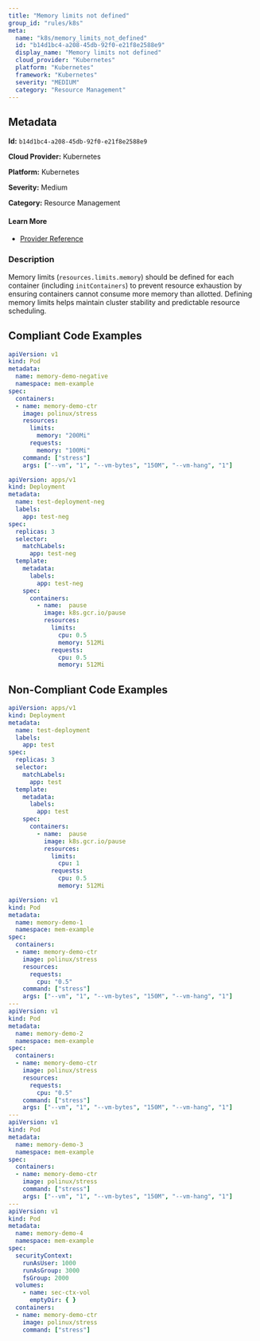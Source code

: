 ```yaml
---
title: "Memory limits not defined"
group_id: "rules/k8s"
meta:
  name: "k8s/memory_limits_not_defined"
  id: "b14d1bc4-a208-45db-92f0-e21f8e2588e9"
  display_name: "Memory limits not defined"
  cloud_provider: "Kubernetes"
  platform: "Kubernetes"
  framework: "Kubernetes"
  severity: "MEDIUM"
  category: "Resource Management"
---
```

## Metadata

**Id:** `b14d1bc4-a208-45db-92f0-e21f8e2588e9`

**Cloud Provider:** Kubernetes

**Platform:** Kubernetes

**Severity:** Medium

**Category:** Resource Management

#### Learn More

 - [Provider Reference](https://kubernetes.io/docs/tasks/configure-pod-container/assign-memory-resource/)

### Description

 Memory limits (`resources.limits.memory`) should be defined for each container (including `initContainers`) to prevent resource exhaustion by ensuring containers cannot consume more memory than allotted. Defining memory limits helps maintain cluster stability and predictable resource scheduling.


## Compliant Code Examples
```yaml
apiVersion: v1
kind: Pod
metadata:
  name: memory-demo-negative
  namespace: mem-example
spec:
  containers:
  - name: memory-demo-ctr
    image: polinux/stress
    resources:
      limits:
        memory: "200Mi"
      requests:
        memory: "100Mi"
    command: ["stress"]
    args: ["--vm", "1", "--vm-bytes", "150M", "--vm-hang", "1"]

```

```yaml
apiVersion: apps/v1
kind: Deployment
metadata:
  name: test-deployment-neg
  labels:
    app: test-neg
spec:
  replicas: 3
  selector:
    matchLabels:
      app: test-neg
  template:
    metadata:
      labels:
        app: test-neg
    spec:
      containers:
        - name:  pause
          image: k8s.gcr.io/pause
          resources:
            limits:
              cpu: 0.5
              memory: 512Mi
            requests:
              cpu: 0.5
              memory: 512Mi

```
## Non-Compliant Code Examples
```yaml
apiVersion: apps/v1
kind: Deployment
metadata:
  name: test-deployment
  labels:
    app: test
spec:
  replicas: 3
  selector:
    matchLabels:
      app: test
  template:
    metadata:
      labels:
        app: test
    spec:
      containers:
        - name:  pause
          image: k8s.gcr.io/pause
          resources:
            limits:
              cpu: 1
            requests:
              cpu: 0.5
              memory: 512Mi

```

```yaml
apiVersion: v1
kind: Pod
metadata:
  name: memory-demo-1
  namespace: mem-example
spec:
  containers:
  - name: memory-demo-ctr
    image: polinux/stress
    resources:
      requests:
        cpu: "0.5"
    command: ["stress"]
    args: ["--vm", "1", "--vm-bytes", "150M", "--vm-hang", "1"]
---
apiVersion: v1
kind: Pod
metadata:
  name: memory-demo-2
  namespace: mem-example
spec:
  containers:
  - name: memory-demo-ctr
    image: polinux/stress
    resources:
      requests:
        cpu: "0.5"
    command: ["stress"]
    args: ["--vm", "1", "--vm-bytes", "150M", "--vm-hang", "1"]
---
apiVersion: v1
kind: Pod
metadata:
  name: memory-demo-3
  namespace: mem-example
spec:
  containers:
  - name: memory-demo-ctr
    image: polinux/stress
    command: ["stress"]
    args: ["--vm", "1", "--vm-bytes", "150M", "--vm-hang", "1"]
---
apiVersion: v1
kind: Pod
metadata:
  name: memory-demo-4
  namespace: mem-example
spec:
  securityContext:
    runAsUser: 1000
    runAsGroup: 3000
    fsGroup: 2000
  volumes:
    - name: sec-ctx-vol
      emptyDir: { }
  containers:
  - name: memory-demo-ctr
    image: polinux/stress
    command: ["stress"]

```